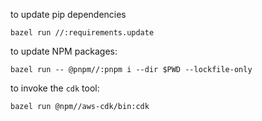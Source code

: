 to update pip dependencies

```
bazel run //:requirements.update
```

to update NPM packages:

```
bazel run -- @pnpm//:pnpm i --dir $PWD --lockfile-only
```

to invoke the `cdk` tool:

```
bazel run @npm//aws-cdk/bin:cdk
```
